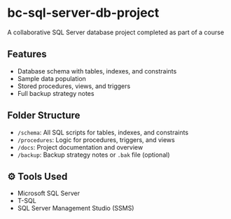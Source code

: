# bc-sql-server-db-project
A collaborative SQL Server database project completed as part of a course

## Features

- Database schema with tables, indexes, and constraints
- Sample data population
- Stored procedures, views, and triggers
- Full backup strategy notes

## Folder Structure

- `/schema`: All SQL scripts for tables, indexes, and constraints
- `/procedures`: Logic for procedures, triggers, and views
- `/docs`: Project documentation and overview
- `/backup`: Backup strategy notes or `.bak` file (optional)

## ⚙️ Tools Used

- Microsoft SQL Server
- T-SQL
- SQL Server Management Studio (SSMS)
